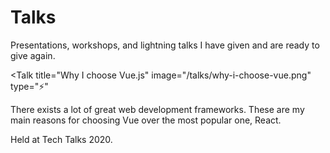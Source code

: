# Talks

Presentations, workshops, and lightning talks I have given and are ready to give again.

<section>

<Talk
title="Why I choose Vue.js"
image="/talks/why-i-choose-vue.png"
type="⚡"

>

There exists a lot of great web development frameworks. These are my main reasons for choosing Vue over the most popular one, React.

Held at Tech Talks 2020.

</Talk>

</section>

<script setup>
import Talk from './components/Talk.vue'
</script>
